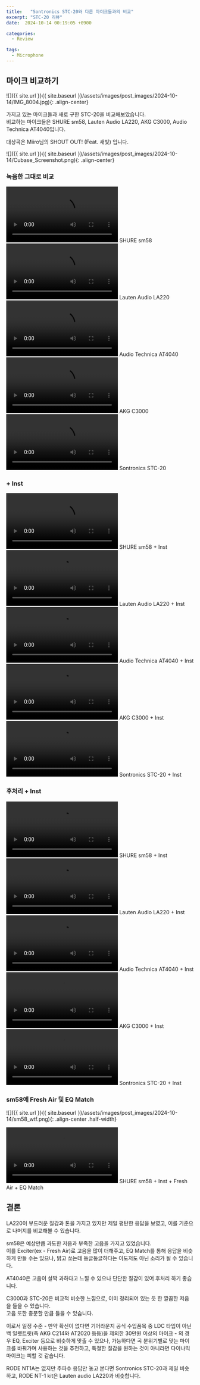 ```yaml
---
title:   "Sontronics STC-20와 다른 마이크들과의 비교"
excerpt: "STC-20 리뷰"
date:  2024-10-14 00:19:05 +0900

categories:
  - Review

tags:
  - Microphone
--- 
```


## 마이크 비교하기  

![]({{ site.url }}{{ site.baseurl }}/assets/images/post_images/2024-10-14/IMG_8004.jpg){: .align-center}  

가지고 있는 마이크들과 새로 구한 STC-20을 비교해보았습니다.  
비교하는 마이크들은 SHURE sm58, Lauten Audio LA220, AKG C3000, Audio Technica AT4040입니다.  

대상곡은 Miiro님의 SHOUT OUT! (Feat. 새빛) 입니다.  

![]({{ site.url }}{{ site.baseurl }}/assets/images/post_images/2024-10-14/Cubase_Screenshot.png){: .align-center}  

### 녹음한 그대로 비교  

<video controls="" name="media">
    <source src="/yg331/assets/audio/2024-10-14/Mic_sm58.mp3" type="audio/mp3">
</video>
SHURE sm58  

<video controls="" name="media">
    <source src="/yg331/assets/audio/2024-10-14/Mic_LA220.mp3" type="audio/mp3">
</video>
Lauten Audio LA220  

<video controls="" name="media">
    <source src="/yg331/assets/audio/2024-10-14/Mic_AT4040.mp3" type="audio/mp3">
</video>
Audio Technica AT4040  

<video controls="" name="media">
    <source src="/yg331/assets/audio/2024-10-14/Mic_C3000.mp3" type="audio/mp3">
</video>
AKG C3000  

<video controls="" name="media">
    <source src="/yg331/assets/audio/2024-10-14/Mic_STC-20.mp3" type="audio/mp3">
</video>
Sontronics STC-20  

### + Inst  

<video controls="" name="media">
    <source src="/yg331/assets/audio/2024-10-14/sm58_noEffect.mp3" type="audio/mp3">
</video>
SHURE sm58 + Inst  

<video controls="" name="media">
    <source src="/yg331/assets/audio/2024-10-14/LA220_noEffect.mp3" type="audio/mp3">
</video>
Lauten Audio LA220 + Inst  

<video controls="" name="media">
    <source src="/yg331/assets/audio/2024-10-14/AT4040_noEffect.mp3" type="audio/mp3">
</video>
Audio Technica AT4040 + Inst  

<video controls="" name="media">
    <source src="/yg331/assets/audio/2024-10-14/C3000_noEffect.mp3" type="audio/mp3">
</video>
AKG C3000 + Inst  

<video controls="" name="media">
    <source src="/yg331/assets/audio/2024-10-14/STC-20_noEffect.mp3" type="audio/mp3">
</video>
Sontronics STC-20 + Inst  

### 후처리 + Inst  

<video controls="" name="media">
    <source src="/yg331/assets/audio/2024-10-14/sm58_with_sameEffect.mp3" type="audio/mp3">
</video>
SHURE sm58 + Inst  

<video controls="" name="media">
    <source src="/yg331/assets/audio/2024-10-14/LA220_with_sameEffect.mp3" type="audio/mp3">
</video>
Lauten Audio LA220 + Inst  

<video controls="" name="media">
    <source src="/yg331/assets/audio/2024-10-14/AT4040_with_sameEffect.mp3" type="audio/mp3">
</video>
Audio Technica AT4040 + Inst  

<video controls="" name="media">
    <source src="/yg331/assets/audio/2024-10-14/C3000_with_sameEffect.mp3" type="audio/mp3">
</video>
AKG C3000 + Inst  

<video controls="" name="media">
    <source src="/yg331/assets/audio/2024-10-14/STC-20_with_sameEffect.mp3" type="audio/mp3">
</video>
Sontronics STC-20 + Inst  

### sm58에 Fresh Air 및 EQ Match  

![]({{ site.url }}{{ site.baseurl }}/assets/images/post_images/2024-10-14/sm58_wtf.png){: .align-center .half-width}  

<video controls="" name="media">
    <source src="/yg331/assets/audio/2024-10-14/sm58_with_FreshAirEqMatch.mp3" type="audio/mp3">
</video>
SHURE sm58 + Inst + Fresh Air + EQ Match  

## 결론  

LA220이 부드러운 질감과 톤을 가지고 있지만 제일 평탄한 응답을 보였고, 이를 기준으로 나머지를 비교해볼 수 있습니다.  

sm58은 예상만큼 과도한 저음과 부족한 고음을 가지고 있었습니다.  
이를 Exciter(ex - Fresh Air)로 고음을 많이 더해주고, EQ Match를 통해 응답을 비슷하게 만들 수는 있으나, 밝고 쏘는데 둥글둥글하다는 이도저도 아닌 소리가 될 수 있습니다.  

AT4040은 고음이 살짝 과하다고 느낄 수 있으나 단단한 질감이 있어 후처리 하기 좋습니다.  

C3000과 STC-20은 비교적 비슷한 느낌으로, 이미 정리되어 있는 듯 한 깔끔한 저음을 들을 수 있습니다.  
고음 또한 충분할 만큼 들을 수 있습니다.  

이로서 일정 수준 - 만약 확신이 없다면 기어라운지 공식 수입품목 중 LDC 타입이 아닌 백 일렛트릿(즉 AKG C214와 AT2020 등등)을 제외한 30만원 이상의 마이크 - 의 경우 EQ, Exciter 등으로 비슷하게 맞출 수 있으나, 가능하다면 곡 분위기별로 맞는 마이크를 바꿔가며 사용하는 것을 추천하고, 특졀한 질감을 원하는 것이 아니라면 다이나믹 마이크는 피할 것 같습니다.  

RODE NT1A는 없지만 주파수 응답만 놓고 본다면 Sontronics STC-20과 제일 비슷하고, RODE NT-1 kit은 Lauten audio LA220과 비슷합니다.  
